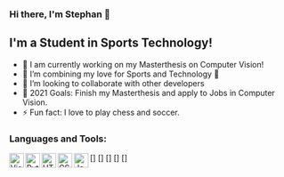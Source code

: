 ### Hi there, I'm Stephan 👋

## I'm a Student in Sports Technology!

- 🔭 I am currently working on my Masterthesis on Computer Vision!
- 🌱 I’m combining my love for Sports and Technology 🤣
- 👯 I’m looking to collaborate with other developers
- 🥅 2021 Goals: Finish my Masterthesis and apply to Jobs in Computer Vision.
- ⚡ Fun fact: I love to play chess and soccer.


### Languages and Tools:

[<img align="left" alt="Visual Studio Code" width="26px" src="https://stephanjarisch.com/images/github_icons/visual-studio-code.png" />]
[<img align="left" alt="Python" width="26px" src="https://stephanjarisch.com/images/github_icons/python-icon.png" />]
[<img align="left" alt="HTML5" width="26px" src="https://stephanjarisch.com/images/github_icons/html-icon.png" />]
[<img align="left" alt="CSS3" width="26px" src="https://stephanjarisch.com/images/github_icons/css-icon.png" />]
[<img align="left" alt="JavaScript" width="26px" src="https://stephanjarisch.com/images/github_icons/javascript-icon.png" />]
